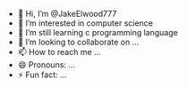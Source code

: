 - 👋 Hi, I’m @JakeElwood777
- 👀 I’m interested in computer science
- 🌱 I’m still learning c programming language 
- 💞️ I’m looking to collaborate on ...
- 📫 How to reach me ...
- 😄 Pronouns: ...
- ⚡ Fun fact: ...

<!---
JakeElwood777/JakeElwood777 is a ✨ special ✨ repository because its `README.md` (this file) appears on your GitHub profile.
You can click the Preview link to take a look at your changes.
--->
